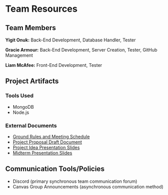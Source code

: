 # Team Resources
## Team Members
**Yigit Onuk:** Back-End Development, Database Handler, Tester

**Gracie Armour:** Back-End Development, Server Creation, Tester, GitHub Management

**Liam McAfee:** Front-End Development, Tester

## Project Artifacts
### Tools Used
- MongoDB
- Node.js

### External Documents
- [Ground Rules and Meeting Schedule](https://oregonstateuniversity-my.sharepoint.com/:w:/g/personal/onuky_oregonstate_edu/EYtlb_S7w1RJn9B_v6VuXtEBGSTquZhR_pU3FNlcSECJMw?e=BnNOMd)
- [Project Proposal Draft Document](https://oregonstateuniversity-my.sharepoint.com/:w:/g/personal/onuky_oregonstate_edu/EeBBIW2GzwxMmP5nVcg4gJcBiwd1gMISx2ndzHZPUFVy0A?e=VVmUHP)
- [Project Idea Presentation Slides](https://oregonstateuniversity-my.sharepoint.com/:p:/r/personal/onuky_oregonstate_edu/_layouts/15/doc2.aspx?sourcedoc=%7Bfe988656-96b3-4543-a2f3-5f3393064f97%7D&action=edit)
- [Midterm Presentation Slides](https://oregonstateuniversity-my.sharepoint.com/:p:/r/personal/mcafeeli_oregonstate_edu/Documents/Midterm%20Presentation.pptx?d=w98aa28701a7b4d7d9baf97edbc5457c2&csf=1&web=1&e=cgBlLR)

## Communication Tools/Policies
- Discord (primary synchronous team communication forum)
- Canvas Group Announcements (asynchronous communication method)
